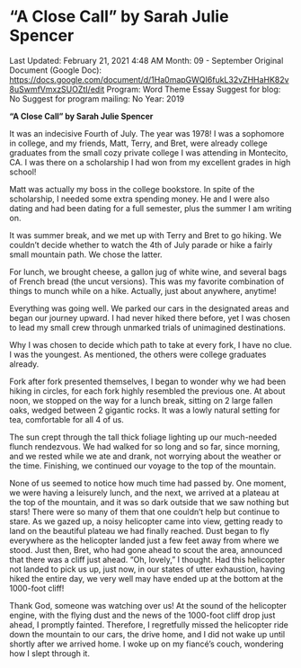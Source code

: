 # “A Close Call” by Sarah Julie Spencer

Last Updated: February 21, 2021 4:48 AM
Month: 09 - September
Original Document (Google Doc): https://docs.google.com/document/d/1Ha0mapGWQI6fukL32vZHHaHK82v8uSwmfVmxzSUOZtI/edit
Program: Word Theme Essay
Suggest for blog: No
Suggest for program mailing: No
Year: 2019

**“A Close Call” by Sarah Julie Spencer**

It was an indecisive Fourth of July. The year was 1978! I was a sophomore in college, and my friends, Matt, Terry, and Bret, were already college graduates from the small cozy private college I was attending in Montecito, CA. I was there on a scholarship I had won from my excellent grades in high school!

Matt was actually my boss in the college bookstore. In spite of the scholarship, I needed some extra spending money. He and I were also dating and had been dating for a full semester, plus the summer I am writing on.

It was summer break, and we met up with Terry and Bret to go hiking. We couldn’t decide whether to watch the 4th of July parade or hike a fairly small mountain path. We chose the latter.

For lunch, we brought cheese, a gallon jug of white wine, and several bags of French bread (the uncut versions). This was my favorite combination of things to munch while on a hike. Actually, just about anywhere, anytime!

Everything was going well. We parked our cars in the designated areas and began our journey upward. I had never hiked there before, yet I was chosen to lead my small crew through unmarked trials of unimagined destinations.

Why I was chosen to decide which path to take at every fork, I have no clue. I was the youngest. As mentioned, the others were college graduates already.

Fork after fork presented themselves, I began to wonder why we had been hiking in circles, for each fork highly resembled the previous one. At about noon, we stopped on the way for a lunch break, sitting on 2 large fallen oaks, wedged between 2 gigantic rocks. It was a lowly natural setting for tea, comfortable for all 4 of us.

The sun crept through the tall thick foliage lighting up our much-needed flunch rendezvous. We had walked for so long and so far, since morning, and we rested while we ate and drank, not worrying about the weather or the time. Finishing, we continued our voyage to the top of the mountain.

None of us seemed to notice how much time had passed by. One moment, we were having a leisurely lunch, and the next, we arrived at a plateau at the top of the mountain, and it was so dark outside that we saw nothing but stars! There were so many of them that one couldn’t help but continue to stare. As we gazed up, a noisy helicopter came into view, getting ready to land on the beautiful plateau we had finally reached. Dust began to fly everywhere as the helicopter landed just a few feet away from where we stood. Just then, Bret, who had gone ahead to scout the area, announced that there was a cliff just ahead. “Oh, lovely,” I thought. Had this helicopter not landed to pick us up, just now, in our states of utter exhaustion, having hiked the entire day, we very well may have ended up at the bottom at the 1000-foot cliff!

Thank God, someone was watching over us! At the sound of the helicopter engine, with the flying dust and the news of the 1000-foot cliff drop just ahead, I promptly fainted. Therefore, I regretfully missed the helicopter ride down the mountain to our cars, the drive home, and I did not wake up until shortly after we arrived home. I woke up on my fiancé’s couch, wondering how I slept through it.